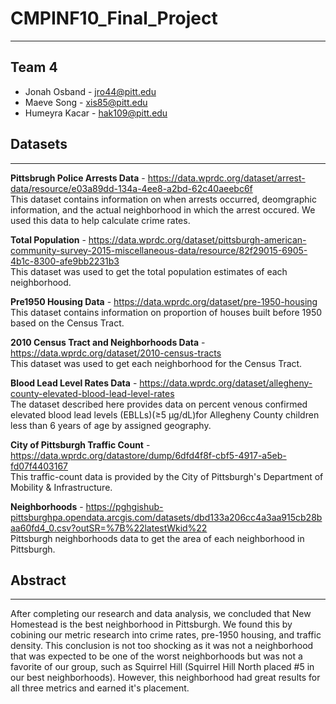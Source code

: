 # CMPINF10_Final_Project
---

## Team 4
- Jonah Osband - jro44@pitt.edu
- Maeve Song - xis85@pitt.edu
- Humeyra Kacar - hak109@pitt.edu

## Datasets
---
**Pittsbrugh Police Arrests Data** - https://data.wprdc.org/dataset/arrest-data/resource/e03a89dd-134a-4ee8-a2bd-62c40aeebc6f<br>This dataset contains information on when arrests occurred, deomgraphic information, and the actual neighborhood in which the arrest occured. We used this data to help calculate crime rates.

**Total Population** - https://data.wprdc.org/dataset/pittsburgh-american-community-survey-2015-miscellaneous-data/resource/82f29015-6905-4b1c-8300-afe9bb2231b3<br>This dataset was used to get the total population estimates of each neighborhood.

**Pre1950 Housing Data** - https://data.wprdc.org/dataset/pre-1950-housing
<br>This dataset contains information on proportion of houses built before 1950 based on the Census Tract. 

**2010 Census Tract and Neighborhoods Data** - https://data.wprdc.org/dataset/2010-census-tracts
<br>This dataset was used to get each neighborhood for the Census Tract. 

**Blood Lead Level Rates Data** - https://data.wprdc.org/dataset/allegheny-county-elevated-blood-lead-level-rates
<br>The dataset described here provides data on percent venous confirmed elevated blood lead levels (EBLLs)(≥5 μg/dL)for Allegheny County children less than 6 years of age by assigned geography. 

**City of Pittsburgh Traffic Count** -  https://data.wprdc.org/datastore/dump/6dfd4f8f-cbf5-4917-a5eb-fd07f4403167
<br>This traffic-count data is provided by the City of Pittsburgh's Department of Mobility & Infrastructure.

**Neighborhoods** - https://pghgishub-pittsburghpa.opendata.arcgis.com/datasets/dbd133a206cc4a3aa915cb28baa60fd4_0.csv?outSR=%7B%22latestWkid%22
<br>Pittsburgh neighborhoods data to get the area of each neighborhood in Pittsburgh.

## Abstract
---

After completing our research and data analysis, we concluded that New Homestead is the best neighborhood in Pittsburgh. We found this by cobining our metric research into crime rates, pre-1950 housing, and traffic density. This conclusion is not too shocking as it was not a neighborhood that was expected to be one of the worst neighborhoods but was not a favorite of our group, such as Squirrel Hill (Squirrel Hill North placed #5 in our best neighborhoods). However, this neighborhood had great results for all three metrics and earned it's placement.